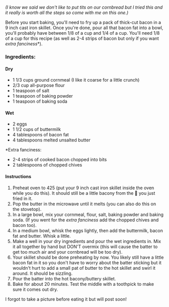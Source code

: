 *(I know we said we don't like to put tits on our cornbread but I tried this and it really is worth all the steps so come with me on this one.)*

Before you start baking, you'll need to fry up a pack of thick-cut bacon in a 9 inch cast iron skillet. Once you're done, pour all that bacon fat into a bowl, you'll probably have between 1/8 of a cup and 1/4 of a cup. You'll need 1/8 of a cup for this recipe (as well as 2-4 strips of bacon but only if you want *extra fanciness**).

### Ingredients:

#### Dry
- 1 1/3 cups ground cornmeal (I like it coarse for a little crunch)
- 2/3 cup all-purpose flour
- 1 teaspoon of salt
- 1 teaspoon of baking powder
- 1 teaspoon of baking soda


#### Wet
- 2 eggs
- 1 1/2 cups of buttermilk
- 4 tablespoons of bacon fat
- 4 tablespoons melted unsalted butter

*Extra fanciness:
- 2-4 strips of cooked bacon chopped into bits
- 2 tablespoons of chopped chives


#### Instructions
1. Preheat oven to 425 (put your 9 inch cast iron skillet inside the oven while you do this). It should still be a little bacony from the :pig2: you just fried in it. 
2. Pop the butter in the microwave until it melts (you can also do this on the stovetop). 
3. In a large bowl, mix your cornmeal, flour, salt, baking powder and baking soda. (If you went for the *extra fanciness* add the chopped chives and bacon too).
4. In a medium bowl, whisk the eggs lightly, then add the buttermilk, bacon fat and butter. Whisk a little.
5. Make a well in your dry ingredients and pour the wet ingredients in. Mix it all together by hand but DON'T overmix (this will cause the batter to get too much air and your cornbread will be too dry).
6. Your skillet should be done preheating by now. You likely still have a little bacon fat in it so you don't have to worry about the batter sticking but it wouldn't hurt to add a small pat of butter to the hot skillet and swirl it around. It should be sizzling.
7. Pour the batter into the hot bacony/buttery skillet.
8. Bake for about 20 minutes. Test the middle with a toothpick to make sure it comes out dry.

I forgot to take a picture before eating it but will post soon!
